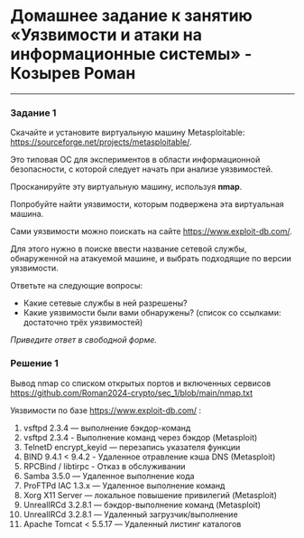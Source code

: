 # Домашнее задание к занятию «Уязвимости и атаки на информационные системы» - Козырев Роман
------

### Задание 1

Скачайте и установите виртуальную машину Metasploitable: https://sourceforge.net/projects/metasploitable/.

Это типовая ОС для экспериментов в области информационной безопасности, с которой следует начать при анализе уязвимостей.

Просканируйте эту виртуальную машину, используя **nmap**.

Попробуйте найти уязвимости, которым подвержена эта виртуальная машина.

Сами уязвимости можно поискать на сайте https://www.exploit-db.com/.

Для этого нужно в поиске ввести название сетевой службы, обнаруженной на атакуемой машине, и выбрать подходящие по версии уязвимости.

Ответьте на следующие вопросы:

- Какие сетевые службы в ней разрешены?
- Какие уязвимости были вами обнаружены? (список со ссылками: достаточно трёх уязвимостей)
  
*Приведите ответ в свободной форме.*  

### Решение 1

Вывод nmap со списком открытых портов и включенных сервисов https://github.com/Roman2024-crypto/sec_1/blob/main/nmap.txt

Уязвимости по базе https://www.exploit-db.com/ :

1. vsftpd 2.3.4 — выполнение бэкдор-команд
2. vsftpd 2.3.4 - Выполнение команд через бэкдор (Metasploit)
3. TelnetD encrypt_keyid — перезапись указателя функции
4. BIND 9.4.1 < 9.4.2 - Удаленное отравление кэша DNS (Metasploit)
5. RPCBind / libtirpc - Отказ в обслуживании
6. Samba 3.5.0 — Удаленное выполнение кода
7. ProFTPd IAC 1.3.x — Удаленное выполнение команд
8. Xorg X11 Server — локальное повышение привилегий (Metasploit)
9. UnrealIRCd 3.2.8.1 — бэкдор-выполнение команд (Metasploit)
10. UnrealIRCd 3.2.8.1 — Удаленный загрузчик/выполнение
11. Apache Tomcat < 5.5.17 — Удаленный листинг каталогов
